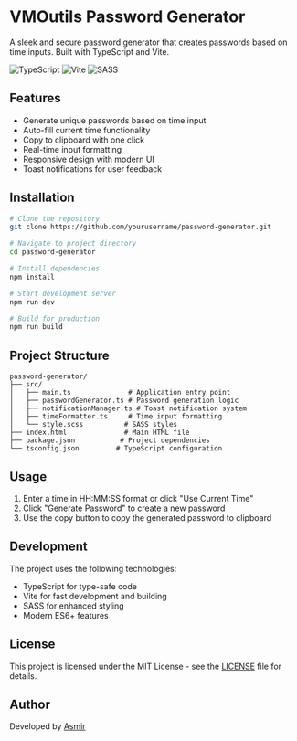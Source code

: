 # VMOutils Password Generator

A sleek and secure password generator that creates passwords based on time inputs. Built with TypeScript and Vite.

![TypeScript](https://img.shields.io/badge/TypeScript-007ACC?style=for-the-badge&logo=typescript&logoColor=white)
![Vite](https://img.shields.io/badge/Vite-646CFF?style=for-the-badge&logo=vite&logoColor=white)
![SASS](https://img.shields.io/badge/SASS-CC6699?style=for-the-badge&logo=sass&logoColor=white)

## Features

- Generate unique passwords based on time input
- Auto-fill current time functionality
- Copy to clipboard with one click
- Real-time input formatting
- Responsive design with modern UI
- Toast notifications for user feedback

## Installation

```bash
# Clone the repository
git clone https://github.com/yourusername/password-generator.git

# Navigate to project directory
cd password-generator

# Install dependencies
npm install

# Start development server
npm run dev

# Build for production
npm run build
```

## Project Structure

```
password-generator/
├── src/
│   ├── main.ts              # Application entry point
│   ├── passwordGenerator.ts # Password generation logic
│   ├── notificationManager.ts # Toast notification system
│   ├── timeFormatter.ts     # Time input formatting
│   └── style.scss          # SASS styles
├── index.html              # Main HTML file
├── package.json           # Project dependencies
└── tsconfig.json         # TypeScript configuration
```

## Usage

1. Enter a time in HH:MM:SS format or click "Use Current Time"
2. Click "Generate Password" to create a new password
3. Use the copy button to copy the generated password to clipboard

## Development

The project uses the following technologies:
- TypeScript for type-safe code
- Vite for fast development and building
- SASS for enhanced styling
- Modern ES6+ features

## License

This project is licensed under the MIT License - see the [LICENSE](LICENSE) file for details.

## Author

Developed by [Asmir](https://hiasmir.com)